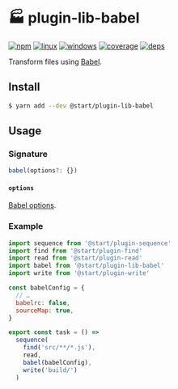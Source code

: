 # 🏭 plugin-lib-babel

[![npm](https://img.shields.io/npm/v/@start/plugin-lib-babel.svg?style=flat-square)](https://www.npmjs.com/package/@start/plugin-lib-babel) [![linux](https://img.shields.io/travis/deepsweet/start/master.svg?label=linux&style=flat-square)](https://travis-ci.org/deepsweet/start) [![windows](https://img.shields.io/appveyor/ci/deepsweet/start/master.svg?label=windows&style=flat-square)](https://ci.appveyor.com/project/deepsweet/start) [![coverage](https://img.shields.io/codecov/c/github/deepsweet/start/master.svg?style=flat-square)](https://codecov.io/github/deepsweet/start) [![deps](https://david-dm.org/deepsweet/start.svg?path=packages/plugin-lib-babel&style=flat-square)](https://david-dm.org/deepsweet/start?path=packages/plugin-lib-babel)

Transform files using [Babel](https://babeljs.io/).

## Install

```sh
$ yarn add --dev @start/plugin-lib-babel
```

## Usage

### Signature

```ts
babel(options?: {})
```

#### `options`

[Babel options](https://babeljs.io/docs/usage/api/#options).

### Example

```js
import sequence from '@start/plugin-sequence'
import find from '@start/plugin-find'
import read from '@start/plugin-read'
import babel from '@start/plugin-lib-babel'
import write from '@start/plugin-write'

const babelConfig = {
  // …
  babelrc: false,
  sourceMap: true,
}

export const task = () =>
  sequence(
    find('src/**/*.js'),
    read,
    babel(babelConfig),
    write('build/')
  )
```
